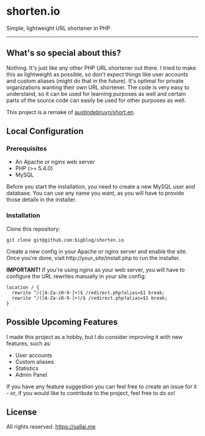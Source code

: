 # shorten.io
Simple, lightweight URL shortener in PHP.

---

## What's so special about this?
Nothing. It's just like any other PHP URL shortener out there. I tried to make this as lightweight as possible, so don't expect things like user accounts and custom aliases (might do that in the future). It's optimal for private organizations wanting their own URL shortener. The code is very easy to understand, so it can be used for learning purposes as well and certain parts of the source code can easily be used for other purposes as well. 

This project is a remake of [austindebruyn/short.en](https://github.com/austindebruyn/short.en).

## Local Configuration

### Prerequisites

* An Apache or nginx web server
* PHP (>= 5.4.0)
* MySQL

Before you start the installation, you need to create a new MySQL user and database. You can use any name you want, as you will have to provide those details in the installer. 

### Installation

Clone this repository:

```
git clone git@github.com:bigblog/shorten.io
```

Create a new config in your Apache or nginx server and enable the site. Once you're done, visit http://your_site/install.php to run the installer. 

**IMPORTANT!** If you're using nginx as your web server, you will have to configure the URL rewrites manually in your site config:

```
location / {
  rewrite ^/([A-Za-z0-9-]+)$ /redirect.php?alias=$1 break;
  rewrite ^/([A-Za-z0-9-]+)/$ /redirect.php?alias=$1 break;
}
```

## Possible Upcoming Features

I made this project as a hobby, but I do consider improving it with new features, such as:
* User accounts
* Custom aliases
* Statistics
* Admin Panel

If you have any feature suggestion you can feel free to create an issue for it - or, if you would like to contribute to the project, feel free to do so!

## License

All rights reserved. https://sallai.me 
